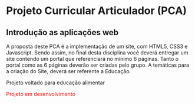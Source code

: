 <h1>Projeto Curricular Articulador (PCA)</h1>

<h2>Introdução as aplicações web</h2>

<p>A proposta deste PCA é a implementação de um site, com HTML5, CSS3 e Javascript. Sendo assim, no final desta disciplina você deverá entregar um site contendo um portal que referenciará no mínimo 6 páginas. Tanto o portal como as 6 páginas deverão ser criadas pelo grupo. A temáticas para a criação do Site, deverá ser referente a Educação.

<p>Projeto voltado para educação alimentar

<p><font color="red">Projeto em desenvolvimento</font></p>



